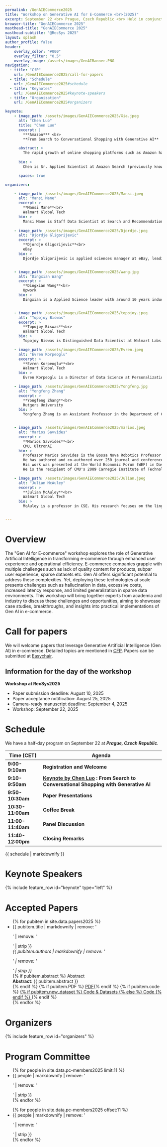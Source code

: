 ```yaml
---
permalink: /GenAIECommerce2025
title: "Workshop on Generative AI for E-Commerce <br>(2025)"
excerpt: September 22 <br> Prague, Czech Republic <br> Held in conjunction with <a href="https://recsys.acm.org/recsys25/">RecSys 2025</a>
browser-title: "GenAIECommerce 2025"
masthead-title: "GenAIECommerce 2025"
masthead-subtitle: "@RecSys 2025"
layout: splash
author_profile: false
header:
    overlay_color: "#000"
    overlay_filter: "0.5"
    overlay_image: /assets/images/GenAIBanner.PNG
navigation:
  - title: "CfP"
    url: /GenAIECommerce2025/call-for-papers
  - title: "Schedule"
    url: /GenAIECommerce2025#schedule
  - title: "Keynotes"
    url: /GenAIECommerce2025#keynote-speakers
  - title: "Organization"
    url: /GenAIECommerce2025#organizers

keynote: 
    - image_path: /assets/images/GenAIECommerce2025/Xia.jpeg
      alt: "Chen Luo"
      title: "Chen Luo"
      excerpt: |
        ***Amazon*** <br>
        **From Search to Conversational Shopping with Generative AI**

      abstract: >
        The rapid growth of online shopping platforms such as Amazon has brought services to billions of people worldwide. With global retail sales surpassing $6 trillion in 2024 and is trending increase in 2025, customer expectations for personalized and seamless shopping experiences have never been higher. In this talk, I will share our multi years journey of reimagining online shopping at Amazon—transforming it from a product search problem into a conversational shopping experience powered by generative models. Specifically, I will cover: (1) How the product search engine traditionally worked. (2) How we began adopting conversational shopping and use language models for this new paradigm. (3) How we are building shopping agents that empower customers with richer, more personalized experiences.
      
      bio: >
        Chen is Sr. Applied Scientist at Amazon Search (previously known as A9). He obtained his Ph.D. from Rice University, working with Anshumali Shrivastava. Before Rice, he was a master student in Key Laboratory of Symbolic Computation and Knowledge Engineering, Jilin University. He recieved his B.S degree from the Department of Computer Science, Jilin University. 

      spaces: true

organizers:

    - image_path: /assets/images/GenAIECommerce2025/Mansi.jpeg
      alt: "Mansi Mane"
      excerpt: >
        **Mansi Mane**<br>
        Walmart Global Tech
      bio: >
        Mansi Mane is Staff Data Scientist at Search and Recommendation team in Walamrt Labs. She completed her Masters from Carnegie Mellon University in 2018. She currently focuses on research and development of machine learning algorithms for recommendations, search, marketing as well as content generation. Mansi was previously Applied Scientist at AWS where she lead efforts for training of billion scale large language models from scratch. Her research interests include machine learning, multimodal LLMs pretraining, fine-tuning as well as in-context learning.
        
    - image_path: /assets/images/GenAIECommerce2025/Djordje.jpeg
      alt: "Djordje Gligorijevic"
      excerpt: >
        **Djordje Gligorijevic**<br>
        eBay
      bio: >
        Djordje Gligorijevic is applied sciences manager at eBay, leading allocation and pricing team in eBay's sponsored search program. Prior to eBay Djordje worked as Research Scientist in Yahoo Research. He received the Ph.D. degree from Temple University, Philadelphia, PA, in 2018. His research interests include Machine Learning, Extreme Multi-Label Classification, NLP, LLMs, and the Integration of Qualitative Knowledge into predictive models with applications in domains of Computational Healthcare, Computational Advertising, Search, Ranking, and Recommendation Systems. Djordje has published at international conferences such as AAAI, KDD, TheWebConf, SDM, CIKM, SIGIR, as well as in international journals like Data Mining and Knowledge Discovery, BigData journal where he serves as associate editor, Methods and Nature's Scientific Reports.


    - image_path: /assets/images/GenAIECommerce2025/wang.jpg
      alt: "Dingxian Wang"
      excerpt: >
        **Dingxian Wang**<br>
        Upwork
      bio: >
        Dingxian is a Applied Science leader with around 10 years industry experience at the intersection of machine learning, software engineering, applied science, and product development. He is passionate about applying skills to solving real-world problems, especially in the field of technology and data science. He is currently leading a team focus on the ranking, personalization and recommendation in the search area. Throughout the career, Dingxian has been involved in a wide range of areas, including search engine, query understanding, recall system, ranking system, recommender system, marketing science, personalization, information extraction, knowledge graph etc. With massive proven track records of delivering great business results, and drove hundreds of millions of dollars in GMV and revenue growth. Dingxian has received many top honors and awards ranging from top conference, journals, patents to top research projects as well as internal competition awards. Including 20+ papers on top conference and journals (one best paper candidate of CIKM 2021), 9 US patents, over 1500 citations, ICT Research Project of the Year 2021 of ACS (Australian Computer Society) and eBay Leaders' Choice Award.


    - image_path: /assets/images/GenAIECommerce2025/topojoy.jpeg
      alt: "Topojoy Biswas"
      excerpt: >
        **Topojoy Biswas**<br>
        Walmart Global Tech
      bio: >
        Topojoy Biswas is Distinguished Data Scientist at Walmart Labs. At Walmart he leads efforts related to W+ membership models and creative generation projects. Prior to Walmart he worked as Principal Engineer at Yahoo Research where he worked on information extraction on text and videos in Yahoo Knowledge Graph which powers search and information organization in products in Yahoo, like Finance, Sports, entity search and browse. Before Yahoo Knowledge graphs, he worked for Yahoo shopping on attribute extraction and classification of shopping feeds into large taxonomies of products. Topojoy has published in multiple international conferences such as ICIP, ACM Multimedia etc and has spoken on applied machine learning topics in MLConf, KGC etc.

    - image_path: /assets/images/GenAIECommerce2025/Evren.jpeg
      alt: "Evren Korpeoglu"
      excerpt: >
        **Evren Korpeoglu**<br>
        Walmart Global Tech
      bio: >
        Evren Korpeoglu is a Director of Data Science at Personalization and Recommendations team in Walmart Global Tech. At Walmart he leads efforts related to whole page optimization, item recommendations as well as using Generative AI based models for recommendations. He completed his Ph.D. from Bikent University. He has published at international conferences like NeurIPS, ICML, SIGKDD.

    - image_path: /assets/images/GenAIECommerce2025/Yongfeng.jpg
      alt: "Yongfeng Zhang"
      excerpt: >
        **Yongfeng Zhang**<br>
        Rutgers University
      bio: >
        Yongfeng Zhang is an Assistant Professor in the Department of Computer Science at Rutgers University (The State University of New Jersey). His research interest is in Information Retrieval, Economics of Data Science, Explainable AI, Fairness in AI and AI Ethics. In the previous he was a postdoc advised by Prof. W. Bruce Croft in the Center for Intelligent Information Retrieval (CIIR) at UMass Amherst, and did his PhD and BE in Computer Science at Tsinghua University, with a BS in Economics at Peking Univeristy. He is a Siebel Scholar of the class 2015. Together with coauthors, he has been consistently working on explainable search and recommendation models, fairness-aware machine learning, conversational search and recommendation, neural logic/symbolic reasoning, economic machine learning , efficient/robust machine learning, knowledge graph embedding, legal/medical retrieval, as well as causal/counterfactual models for information retrieval. His recent research on causality in search and recommendation include causal collaborative filtering, causal explainable recommendation, counterfactual debiasing models, and causal models for mitigating feedback loops in IR systems. 


    - image_path: /assets/images/GenAIECommerce2025/marios.jpeg
      alt: "Marios Savvides"
      excerpt: >
        **Marios Savvides**<br>
        CMU, UltronAI
      bio: >
        Professor Marios Savvides is the Bossa Nova Robotics Professor of Artificial Intelligence at Carnegie Mellon University and is also the Founder and Director of the Biometrics Center at Carnegie Mellon University and a Full Tenured Professor in the Electrical and Computer Engineering Department. He received his Bachelor of Engineering in Microelectronics Systems Engineering from University of Manchester Institute of Science and Technology in 1997 in the United Kingdom, his Master of Science in Robotics from the Robotics Institute in 2000 and his PhD from the Electrical and Computer Engineering department at CMU in 2004. 
        He has authored and co-authored over 250 journal and conference publications, including 22 book chapters and served as the area editor of the Springer's Encyclopedia of Biometrics. Some of his notable accomplishments include developing a 40ft stand-off distance iris recognition system, robust face detection even in presence of extreme occlusions,  a fully autonomous AI inventory robotic image analytics system for detecting out-of-stocks that he and his team scaled to 550 walmart retail stores. His latest research is in large foundation vision models for zero shot enrollment for robust object recognition which has spun out as the enterprise software company UltronAI, Inc. 
        His work was presented at the World Economic Forum (WEF) in Davos, Switzerland in January 2018 and his research has been featured in over 100 news media articles (CNN, CBS 60 minutes, Scientific American, Popular Mechanics etc). 
        He is the recipient of CMU's 2009 Carnegie Institute of Technology (CIT) Outstanding Research Award,  the Gold Award in the 2015 Edison Awards in Applied Technologies for his biometrics work, 2018 Global Pittsburgh Immigrant Entrepreneur Award in Technological Innovation, the 2020 Artificial Intelligence Excellence Award in "Theory of Mind", the Gold Award in 2020 Edison Awards for Retail Innovations on Autonomous Data Capture and Analysis of On-Shelf Inventory, the "Stevens J. Fenves Award for Systems Research",  the "2020 Outstanding Contributor to AI" award from the US Secretary of the Army Mr. Ryan McCarthy, named the "Inventor of Year" by the  Pittsburgh Intellectual Property Law Association (PIPLA), 2022.

    - image_path: /assets/images/GenAIECommerce2025/Julian.jpeg
      alt: "Julian McAuley"
      excerpt: >
        **Julian McAuley**<br>
        Walmart Global Tech
      bio: >
        McAuley is a professor in CSE. His research focuses on the linguistic, temporal, and social dimensions of opinions and behavior in social networks and other online communities. He has harnessed data science tools to increase understanding the facets of people’s opinions, the processes that lead people to acquire taste for gourmet foods and beers, and even the visual dimensions of how they make fashion choices. He has gained academic, industry and media attention for his work analyzing massive volumes of user data from online social communities including Amazon, Yelp, Facebook and BeerAdvocate. His work includes using artificial intelligence in fashion choice, and data science in developing models that generate step-charts for the globally popular videogame, Dance Dance Revolution.


---
```


# Overview
The "Gen AI for E-commerce" workshop explores the role of Generative Artificial Intelligence in transforming e-commerce through enhanced user experience and operational efficiency. E-commerce companies grapple with multiple challenges such as lack of quality content for products, subpar user experience, sparse datasets etc. Gen AI offers significant potential to address these complexities. Yet, deploying these technologies at scale presents challenges such as hallucination in data, excessive costs, increased latency response, and limited generalization in sparse data environments. This workshop will bring together experts from academia and industry to discuss these challenges and opportunities, aiming to showcase case studies, breakthroughs, and insights into practical implementations of Gen AI in e-commerce. 

# Call for papers
We will welcome papers that leverage Generative Artificial Intelligence (Gen AI) in e-commerce. Detailed topics are mentioned in [CFP](https://genai-ecommerce.github.io/GenAIECommerce2025/call-for-papers). Papers can be submitted at [Easychair](https://easychair.org/conferences?conf=recsys2025workshops).

## Information for the day of the workshop

**Workshop at RecSys2025**    
- Paper submission deadline: August 10, 2025 
- Paper acceptance notification: August 25, 2025
- Camera-ready manuscript deadline: September 4, 2025
- Workshop: September 22, 2025

# Schedule

We have a half-day program on September 22 at ***Prague, Czech Republic***. 

| Time (CET) | Agenda |
| ----------------- | ------------ |
| **9:00-9:10am**    | **Registration and Welcome** |
| **9:10-9:50am**    | **[Keynote by Chen Luo](#Xia+Ning) : From Search to Conversational Shopping with Generative AI** |
| **9:50-10:30am**    | **Paper Presentations** |
| **10:30-11:00am**    | **Coffee Break** |
| **11:00-11:40am**    | **Panel Discussion** |
| **11:40-12:00pm**    | **Closing Remarks** |

<div class="small">
{{ schedule | markdownify }}
</div>

# Keynote Speakers
{% include feature_row id="keynote" type="left" %}

# Accepted Papers
<ul>
{% for pubitem in site.data.papers2025 %}
    <li> {{ pubitem.title | markdownify | remove: '<p>' | remove: '</p>' | strip }} <br>
    <div class="small">
    <i> {{ pubitem.authors | markdownify | remove: '<p>' | remove: '</p>' | strip }} </i> 
    </div>
    {% if pubitem.abstract %} 
    <a class="btn btn--small btn--info collapsible">Abstract</a> 
    <div class="btn-content small">
        <b>Abstract</b>: {{ pubitem.abstract }}
    </div>
    {% endif %}
    {% if pubitem.PDF %} <a href="{{ pubitem.PDF }}" class="btn btn--small btn--info">PDF</a>{% endif %}
    {% if pubitem.code %} <a href="{{ pubitem.code }}" class="btn btn--small btn--info">
    {% if pubitem.new_dataset %} Code & Datasets {% else %} Code {% endif %} </a>{% endif %}
    </li>
{% endfor %}
</ul>

# Organizers
{% include feature_row id="organizers" %}

# Program Committee
<div class="small row-two-columns">
<div class="column-half">
<ul>
{% for people in site.data.pc-members2025 limit:11 %}
<li>{{ people | markdownify | remove: '<p>' | remove: '</p>' | strip }} </li>
{% endfor %}
</ul>
</div>
<div class="column-half">
<ul>
{% for people in site.data.pc-members2025 offset:11 %}
<li>{{ people | markdownify | remove: '<p>' | remove: '</p>' | strip }} </li>
{% endfor %}
</ul>
</div>
</div> 
